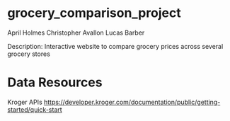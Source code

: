 # grocery_comparison_project
  April Holmes
  Christopher Avallon
  Lucas Barber

Description: Interactive website to compare grocery prices across several grocery stores



# Data Resources
  Kroger APIs
    https://developer.kroger.com/documentation/public/getting-started/quick-start

